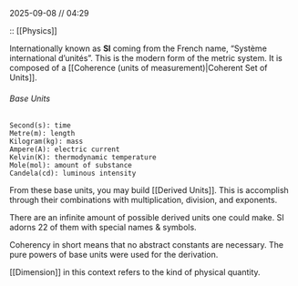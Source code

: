 2025-09-08 // 04:29

:: [[Physics]]

Internationally known as **SI** coming from the French name, “Système international d’unités”. This is the modern form of the metric system. It is composed of a [[Coherence (units of measurement)|Coherent Set of Units]].
###### Base Units

	Second(s): time
	Metre(m): length
	Kilogram(kg): mass
	Ampere(A): electric current
	Kelvin(K): thermodynamic temperature
	Mole(mol): amount of substance
	Candela(cd): luminous intensity

From these base units, you may build [[Derived Units]]. This is accomplish through their combinations with multiplication, division, and exponents.

There are an infinite amount of possible derived units one could make. SI adorns 22 of them with special names & symbols.

Coherency in short means that no abstract constants are necessary. The pure powers of base units were used for the derivation.

[[Dimension]] in this context refers to the kind of physical quantity.


